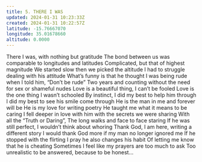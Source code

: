 ```yaml
---
title: 5. THERE I WAS
updated: 2024-01-31 10:23:33Z
created: 2024-01-31 10:22:57Z
latitude: -15.76667070
longitude: 35.01678660
altitude: 0.0000
---
```


There I was, with nothing but gratitude
The bond between us was comparable to longitudes and latitudes
Complicated, but that of highest magnitude
We started slow then we picked the altitude
I had to struggle dealing with his attitude
What’s funny is that he thought I was being rude when I told him, “Don’t be rude”
Two years and counting without the need for sex or shameful nudes
Love is a beautiful thing, I can’t be fooled
Love is the one thing I wasn’t schooled
By instinct, I did my best to help him through
I did my best to see his smile come through
He is the man in me and forever will be
He is my love for writing poetry
He taught me what it means to be caring
I fell deeper in love with him with the secrets we were sharing
With all the “Truth or Daring”,
The long walks and face to face staring
If he was still perfect, I wouldn’t think about whoring
Thank God, I am here, writing a different story
I would thank God more if my man no longer ignored me
If he stopped with the flirting
I pray he also changes his habit
Of letting me know that he is cheating
Sometimes I feel like my prayers are too much to ask
Too unrealistic to be answered, because to be honest…